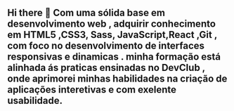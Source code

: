 ## Hi there 👋 Com uma sólida base em desenvolvimento web , adquirir conhecimento em HTML5 ,CSS3, Sass, JavaScript,React ,Git , com foco no desenvolvimento de interfaces responsivas e dinamicas . minha formação  está alinhada ás praticas ensinadas no DevClub , onde  aprimorei minhas habilidades na criação de aplicações interetivas e com exelente usabilidade.

<!--
**maickon-coding/maickon-coding** is a ✨ _special_ ✨ repository because its `README.md` (this file) appears on your GitHub profile.

Here are some ideas to get you started:

- 🔭 I’m currently working on ...
- 🌱 I’m currently learning ...
- 👯 I’m looking to collaborate on ...
- 🤔 I’m looking for help with ...
- 💬 Ask me about ...
- 📫 How to reach me: ...
- 😄 Pronouns: ...
- ⚡ Fun fact: ...
-->
